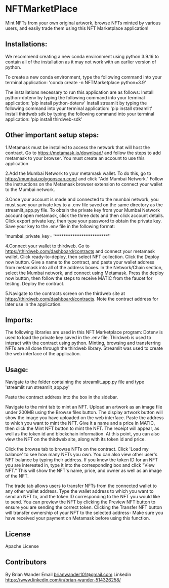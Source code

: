 # NFTMarketPlace
Mint NFTs from your own original artwork, browse NFTs minted by various users, and easily trade them using this NFT Marketplace application!

## Installations:
We recommend creating a new conda environment using python 3.9.16 to contain all of the installation as it may not work with an earlier version of python.

To create a new conda environment, type the following command into your terminal application:
'conda create -n NFTMarketplace python=3.9'

The installations necessary to run this application are as follows:
Install python-dotenv by typing the following command into your terminal application:
'pip install python-dotenv'
Install streamlit by typing the following command into your terminal application:
'pip install streamlit'
Install thirdweb sdk by typing the following command into your terminal application:
'pip install thirdweb-sdk'

## Other important setup steps:
1.Metamask must be installed to access the network that will host the contract. Go to https://metamask.io/download/ and follow the steps to add metamask to your browser. You must create an account to use this application

2.Add the Mumbai Network to your metamask wallet. To do this, go to https://mumbai.polygonscan.com/ and click "Add Mumbai Network." Follow the instructions on the Metamask browser extension to connect your wallet to the Mumbai network.

3.Once your account is made and connected to the mumbai network, you must save your private key to a .env file saved on the same directory as the streamlit_app.py file. To obtain the private key from your Mumbai Network account open metamask, click the three dots and then click account details. Click export private key, then type your password to obtain the private key. Save your key to the .env file in the following format:

'mumbai_private_key= '************************''

4.Connect your wallet to thirdweb. Go to https://thirdweb.com/dashboard/contracts and connect your metamask wallet. Click ready-to-deploy, then select NFT collection. Click the Deploy now button. Give a name to the contract, and paste your wallet address from metamask into all of the address boxes. In the Network/Chain section, select the Mumbai network, and connect using Metamask. Press the deploy now button, then follow the steps to receive MATIC from the faucet for testing. Deploy the contract.

5.Navigate to the contracts screen on the thirdweb site at https://thirdweb.com/dashboard/contracts. Note the contract address for later use in the application.

## Imports: 
The following libraries are used in this NFT Marketplace program:
Dotenv is used to load the private key saved in the .env file.
Thirdweb is used to interact with the contract using python. Minting, browsing and transferring NFTs are all done through the thirdweb library.
Streamlit was used to create the web interface of the application.

## Usage:
Navigate to the folder containing the streamlit_app.py file and type 
'streamlit run streamlit_app.py'

Paste the contract address into the box in the sidebar. 

Navigate to the mint tab to mint an NFT. Upload an artwork as an image file under 200MB using the Browse files button. The display artwork button will show the image you have uploaded on the web interface. Paste the address to which you want to mint the NFT. Give it a name and a price in MATIC, then click the Mint NFT button to mint the NFT. The receipt will appear, as well as the token id and blockchain information. At this point, you can also view the NFT on the thirdweb site, along with its token id and price.

Click the browse tab to browse NFTs on the contract. Click 'Load my balance' to see how many NFTs you own. You can also view other user's NFT balance by typing their address. If you know the token ID for an NFT you are interested in, type it into the corresponding box and click "View NFT." This will show the NFT's name, price, and owner as well as an image of the NFT.

The trade tab allows users to transfer NFTs from the connected wallet to any other wallet address. Type the wallet address to which you want to send an NFT to, and the token ID corresponding to the NFT you would like to send. You can preview the NFT by clicking the Preview NFT button to ensure you are sending the correct token. Clicking the Transfer NFT button will transfer ownership of your NFT to the selected address- Make sure you have received your payment on Metamask before using this function.

## License

Apache License

## Contributors
By Brian Wander
Email brianwander101@gmail.com
Linkedin https://www.linkedin.com/in/brian-wander-514326258/